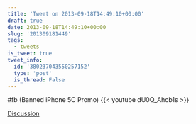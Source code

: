 ```yaml
---
title: 'Tweet on 2013-09-18T14:49:10+00:00'
draft: true
date: 2013-09-18T14:49:10+00:00
slug: '201309181449'
tags:
  - tweets
is_tweet: true
tweet_info:
  id: '380237043550257152'
  type: 'post'
  is_thread: False
---
```




#fb (Banned iPhone 5C Promo) {{< youtube dU0Q_Ahcb1s >}}

[Discussion](https://x.com/sytelus/status/380237043550257152)
